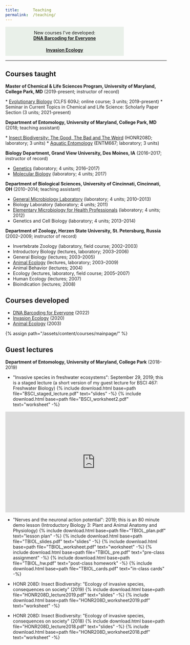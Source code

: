 ```yaml
---
title:      Teaching
permalink:  /teaching/
---
```

<div style="padding: 10px;width:350px;text-align:center;background: #e9f0e9;">
New courses I've developed:<br>
<strong><a href="{{ site.baseurl }}{% link pages/courses/dna-barcoding.md %}">DNA Barcoding for Everyone</a></strong> 
</div>
<div style="padding: 10px;width:350px;text-align:center;background: #e9f0e9;">
<strong><a href="{{ site.baseurl }}{% link pages/courses/invasion-ecology.md %}">Invasion Ecology</a></strong> 
</div>

<hr>



## Courses taught

<p class="mb-1"><strong>Master of Chemical & Life Sciences Program, University of Maryland, College Park, MD</strong> (2019-present; instructor of record)</p>
* <a href="{{ site.baseurl }}{% link pages/courses/evolutionary-biology.md %}">Evolutionary Biology</a> (CLFS 609J; online course; 3 units; 2019-present) 
* Seminar in Current Topics in Chemical and Life Science: Scholarly Paper Section (3 units; 2021-present)

<p class="mb-1"><strong>Department of Entomology, University of Maryland, College Park, MD</strong> (2018; teaching assistant)</p>
* <a href="{{ site.baseurl }}{% link pages/courses/insect-biodiversity.md %}">Insect Biodiversity: The Good, The Bad and The Weird</a> (HONR208D; laboratory; 3 units)
* <a href="{{ site.baseurl }}{% link pages/courses/aquatic-entomology.md %}">Aquatic Entomology</a> (ENTM667; laboratory; 3 units)

<p class="mb-1"><strong>Biology Department, Grand View University, Des Moines, IA</strong> (2016–2017; instructor of record)</p>

* <a href="{{ site.baseurl }}{% link pages/courses/genetics.md %}">Genetics</a> (laboratory; 4 units; 2016–2017)
* <a href="{{ site.baseurl }}{% link pages/courses/molecular-biology.md %}">Molecular Biology</a> (laboratory; 4 units; 2017)

<p class="mb-1"><strong>Department of Biological Sciences, University of Cincinnati, Cincinnati, OH</strong> (2010–2014; teaching assistant)</p>

* <a href="{{ site.baseurl }}{% link pages/courses/general-microbiology.md %}">General Microbiology Laboratory</a> (laboratory; 4 units; 2010–2013)
* Biology Laboratory (laboratory; 4 units; 2011)
* <a href="{{ site.baseurl }}{% link pages/courses/elementary-microbiology.md %}">Elementary Microbiology for Health Professionals</a> (laboratory; 4 units; 2012)
* Genetics and Cell Biology (laboratory; 4 units; 2013–2014)
 
<p class="mb-1"><strong>Department of Zoology, Herzen State University, St. Petersburg, Russia</strong> (2002–2009; instructor of record)</p>
 
* Invertebrate Zoology (laboratory, field course; 2002–2003)
* Introductory Biology (lectures, laboratory; 2003–2006)
* General Biology (lectures; 2003–2005)
* <a href="{{ site.baseurl }}{% link pages/courses/animal-ecology.md %}">Animal Ecology</a> (lectures, laboratory; 2003–2009)
* Animal Behavior (lectures; 2004)
* Ecology (lectures, laboratory, field course; 2005–2007)
* Human Ecology (lectures; 2007)
* Bioindication (lectures; 2008)

## Courses developed
* <a href="{{ site.baseurl }}{% link pages/courses/dna-barcoding.md %}">DNA Barcoding for Everyone</a> (2022)
* <a href="{{ site.baseurl }}{% link pages/courses/invasion-ecology.md %}">Invasion Ecology</a> (2020)
* <a href="{{ site.baseurl }}{% link pages/courses/animal-ecology.md %}">Animal Ecology</a> (2003)



{% assign path="/assets/content/courses/mainpage/" %}

## Guest lectures

<p class="mb-1"><strong>Department of Entomology, University of Maryland, College Park</strong> (2018-2019)</p>

* "Invasive species in freshwater ecosystems": September 29, 2019; this is a staged lecture (a short version of my guest lecture for BSCI 467: Freshwater Biology) {% include download.html base=path file="BSCI_staged_lecture.pdf" text="slides" -%} {% include download.html base=path file="BSCI_worksheet2.pdf" text="worksheet" -%} 
<iframe width="560" height="315" src="https://www.youtube.com/embed/oujqMmwJybo" frameborder="0" allow="accelerometer; autoplay; encrypted-media; gyroscope; picture-in-picture" allowfullscreen></iframe>
<br>

* "Nerves and the neuronal action potential": 2019; this is an 80 minute demo lesson (Introductory Biology 3: Plant and Animal Anatomy and Physiology) {% include download.html base=path file="TBIOL_plan.pdf" text="lesson plan" -%} {% include download.html base=path file="TBIOL_slides.pdf" text="slides" -%} {% include download.html base=path file="TBIOL_worksheet.pdf" text="worksheet" -%} {% include download.html base=path file="TBIOL_pre.pdf" text="pre-class assignment" -%} {% include download.html base=path file="TBIOL_hw.pdf" text="post-class homework" -%} {% include download.html base=path file="TBIOL_cards.pdf" text="in-class cards" -%} 

* HONR 208D: Insect Biodiversity: "Ecology of invasive species, consequences on society" (2019) {% include download.html base=path file="HONR208D_lecture2019.pdf" text="slides" -%} {% include download.html base=path file="HONR208D_worksheet2019.pdf" text="worksheet" -%} 

* HONR 208D: Insect Biodiversity: "Ecology of invasive species, consequences on society" (2018) {% include download.html base=path file="HONR208D_lecture2018.pdf" text="slides" -%} {% include download.html base=path file="HONR208D_worksheet2018.pdf" text="worksheet" -%} 

<br>




